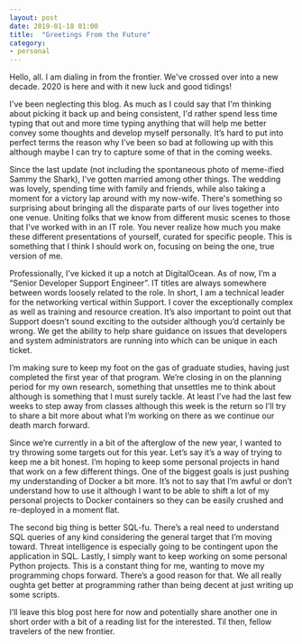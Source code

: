 ```yaml
---
layout: post
date: 2019-01-18 01:00
title:  "Greetings From the Future"
category: 
- personal
---
```


Hello, all. I am dialing in from the frontier. We've crossed over into a new decade. 2020 is here and with it new luck and good tidings!

I've been neglecting this blog. As much as I could say that I'm thinking about picking it back up and being consistent, I'd rather spend less time typing that out and more time typing anything that will help me better convey some thoughts and develop myself personally.  It’s hard to put into perfect terms the reason why I’ve been so bad at following up with this although maybe I can try to capture some of that in the coming weeks.

Since the last update (not including the spontaneous photo of meme-ified Sammy the Shark), I've gotten married among other things. The wedding was lovely, spending time with family and friends, while also taking a moment for a victory lap around with my now-wife. There's something so surprising about bringing all the disparate parts of our lives together into one venue. Uniting folks that we know from different music scenes to those that I've worked with in an IT role. You never realize how much you make these different presentations of yourself, curated for specific people. This is something that I think I should work on, focusing on being the one, true version of me.

Professionally, I’ve kicked it up a notch at DigitalOcean. As of now, I’m a “Senior Developer Support Engineer”. IT titles are always somewhere between words loosely related to the role. In short, I am a technical leader for the networking vertical within Support. I cover the exceptionally complex as well as training and resource creation. It’s also important to point out that Support doesn’t sound exciting to the outsider although you’d certainly be wrong. We get the ability to help share guidance on issues that developers and system administrators are running into which can be unique in each ticket.

I’m making sure to keep my foot on the gas of graduate studies, having just completed the first year of that program. We’re closing in on the planning period for my own research, something that unsettles me to think about although is something that I must surely tackle. At least I’ve had the last few weeks to step away from classes although this week is the return so I’ll try to share a bit more about what I’m working on there as we continue our death march forward. 

Since we’re currently in a bit of the afterglow of the new year, I wanted to try throwing some targets out for this year. Let’s say it’s a way of trying to keep me a bit honest. I’m hoping to keep some personal projects in hand that work on a few different things. One of the biggest goals is just pushing my understanding of Docker a bit more. It’s not to say that I’m awful or don’t understand how to use it although I want to be able to shift a lot of my personal projects to Docker containers so they can be easily crushed and re-deployed in a moment flat. 

The second big thing is better SQL-fu. There’s a real need to understand SQL queries of any kind considering the general target that I’m moving toward. Threat intelligence is especially going to be contingent upon the application in SQL. Lastly, I simply want to keep working on some personal Python projects. This is a constant thing for me, wanting to move my programming chops forward. There’s a good reason for that. We all really oughta get better at programming rather than being decent at just writing up some scripts. 

I’ll leave this blog post here for now and potentially share another one in short order with a bit of a reading list for the interested. Til then, fellow travelers of the new frontier.

